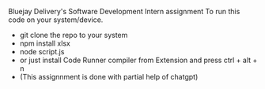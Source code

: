 Bluejay Delivery's Software Development Intern assignment
To run this code on your system/device. 
 - git clone the repo to your system
 - npm install xlsx
 - node script.js
 - or just install Code Runner compiler from Extension and press ctrl + alt + n
 - (This assignnment is done with partial help of chatgpt)
